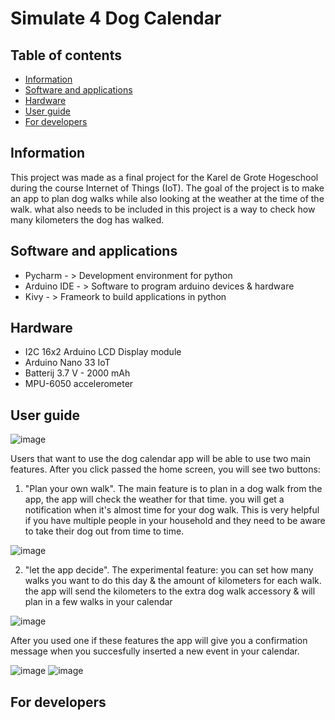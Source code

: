 # Simulate 4 Dog Calendar

## Table of contents
* [Information](#information)
* [Software and applications](#software-and-applications)
* [Hardware](#hardware)
* [User guide](#user-guide)
* [For developers](#for-developers)

## Information
This project was made as a final project for the Karel de Grote Hogeschool during the course Internet of Things (IoT). The goal of the project is to make an app to plan dog walks while also looking at the weather at the time of the walk. what also needs to be included in this project is a way to check how many kilometers the dog has walked.

## Software and applications
* Pycharm  - > Development environment for python
* Arduino IDE - > Software to program arduino devices & hardware
* Kivy - > Frameork to build applications in python


## Hardware
* I2C 16x2 Arduino LCD Display module
* Arduino Nano 33 IoT
* Batterij 3.7 V - 2000 mAh
* MPU-6050 accelerometer 

## User guide
![image](https://user-images.githubusercontent.com/72076173/163707994-f7b18d0b-6829-4044-b6d0-820f82544c4b.png)

Users that want to use the dog calendar app will be able to use two main features. After you click passed the home screen, you will see two buttons:
 1) "Plan your own walk". The main feature is to plan in a dog walk from the app, the app will check the weather for that time. you will get a notification when it's almost time for your dog walk. This is very helpful if you have multiple people in your household and they need to be aware to take their dog out from time to time.

![image](https://user-images.githubusercontent.com/72076173/163708148-8845d828-d72e-4631-a3d9-8f206d94b724.png)

 2) "let the app decide". The experimental feature: you can set how many walks you want to do this day & the amount of kilometers for each walk. the app will send the kilometers to the extra dog walk accessory & will plan in a few walks in your calendar

![image](https://user-images.githubusercontent.com/72076173/163708019-75f0c1c8-fc6c-4ef2-b859-4d632397a4e4.png)

After you used one if these features the app will give you a confirmation message when you succesfully inserted a new event in your calendar.

![image](https://user-images.githubusercontent.com/72076173/163708201-b635c392-52c5-449f-8937-46263643e6a1.png)
![image](https://user-images.githubusercontent.com/72076173/163708228-4b39bc3d-f008-4ccf-9593-732ac78a21df.png)


## For developers

